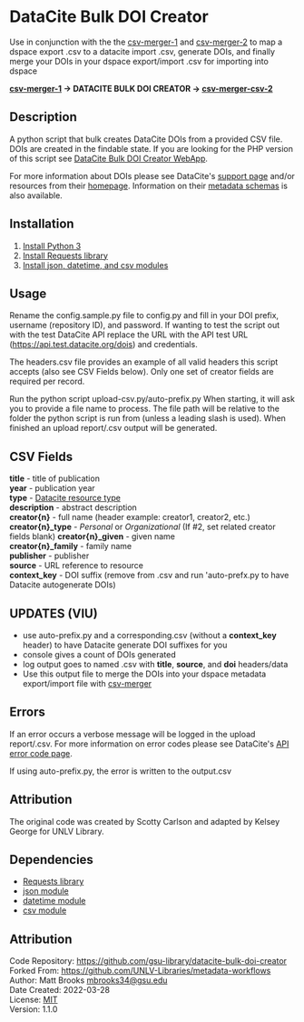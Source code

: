 # DataCite Bulk DOI Creator

Use in conjunction with the the [csv-merger-1](https://github.com/VIULibrary/csv-merger-1) and [csv-merger-2](https://github.com/VIULibrary/csv-merger-2) to map a dspace export .csv to a datacite import .csv, generate DOIs, and finally merge your DOIs in your dspace export/import .csv for importing into dspace


**[csv-merger-1](https://github.com/VIULibrary/csv-merger-) &rarr; DATACITE BULK DOI CREATOR &rarr; [csv-merger-csv-2](https://github.com/VIULibrary/csv-merger-2)**



## Description
A python script that bulk creates DataCite DOIs from a provided CSV file. DOIs are created in the findable state. If you are looking for the PHP version of this script see [DataCite Bulk DOI Creator WebApp](https://github.com/gsu-library/datacite-bulk-doi-creator-webapp).

For more information about DOIs please see DataCite's [support page](https://support.datacite.org/) and/or resources from their [homepage](https://doi.datacite.org/). Information on their [metadata schemas](https://schema.datacite.org/) is also available.

## Installation
1. [Install Python 3](https://www.python.org/about/gettingstarted/)
2. [Install Requests library](https://requests.readthedocs.io/en/latest/user/install/)
3. [Install json, datetime, and csv modules](https://docs.python.org/3/installing/index.html)

## Usage
Rename the config.sample.py file to config.py and fill in your DOI prefix, username (repository ID), and password. If wanting to test the script out with the test DataCite API replace the URL with the API test URL (https://api.test.datacite.org/dois) and credentials.

The headers.csv file provides an example of all valid headers this script accepts (also see CSV Fields below). Only one set of creator fields are required per record.

Run the python script upload-csv.py/auto-prefix.py When starting, it will ask you to provide a file name to process. The file path will be relative to the folder the python script is run from (unless a leading slash is used). When finished an upload report/.csv output will be generated.

## CSV Fields
**title** - title of publication  
**year** - publication year  
**type** - [Datacite resource type](https://support.datacite.org/docs/what-are-the-resource-types-for-datacite-dois)  
**description** - abstract description  
**creator{n}** - full name (header example: creator1, creator2, etc.)  
**creator{n}_type** - *Personal* or *Organizational* (If #2, set related creator fields blank) 
**creator{n}_given** - given name  
**creator{n}_family** - family name  
**publisher** - publisher  
**source** - URL reference to resource  
**context_key** - DOI suffix (remove from .csv and run 'auto-prefx.py to have Datacite autogenerate DOIs)


## UPDATES (VIU)
- use auto-prefix.py and a corresponding.csv (without a **context_key** header) to have Datacite generate DOI suffixes for you
- console gives a count of DOIs generated
- log output goes to named .csv with **title**, **source**, and **doi** headers/data
- Use this output file to merge the DOIs into your dspace metadata export/import file with [csv-merger](https://github.com/VIULibrary/csv-merger-1)


## Errors
If an error occurs a verbose message will be logged in the upload report/.csv. For more information on error codes please see DataCite's [API error code page](https://support.datacite.org/docs/api-error-codes).

If using auto-prefix.py, the error is written to the output.csv

## Attribution
The original code was created by Scotty Carlson and adapted by Kelsey George for UNLV Library.

## Dependencies
- [Requests library](https://requests.readthedocs.io/)
- [json module](https://docs.python.org/3/library/json.html)
- [datetime module](https://docs.python.org/3/library/datetime.html)
- [csv module](https://docs.python.org/3/library/csv.html)


## Attribution
Code Repository: https://github.com/gsu-library/datacite-bulk-doi-creator  
Forked From: https://github.com/UNLV-Libraries/metadata-workflows  
Author: Matt Brooks <mbrooks34@gsu.edu>  
Date Created: 2022-03-28  
License: [MIT](https://mit-license.org/)  
Version: 1.1.0